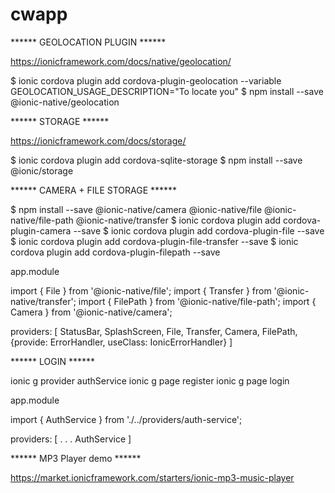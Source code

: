 # cwapp


****** GEOLOCATION PLUGIN ******

https://ionicframework.com/docs/native/geolocation/

$ ionic cordova plugin add cordova-plugin-geolocation --variable GEOLOCATION_USAGE_DESCRIPTION="To locate you"
$ npm install --save @ionic-native/geolocation


****** STORAGE ******

https://ionicframework.com/docs/storage/

$ ionic cordova plugin add cordova-sqlite-storage
$ npm install --save @ionic/storage


****** CAMERA + FILE STORAGE ******

$ npm install --save @ionic-native/camera @ionic-native/file @ionic-native/file-path @ionic-native/transfer
$ ionic cordova plugin add cordova-plugin-camera --save
$ ionic cordova plugin add cordova-plugin-file --save
$ ionic cordova plugin add cordova-plugin-file-transfer --save
$ ionic cordova plugin add cordova-plugin-filepath --save

app.module

import { File } from '@ionic-native/file';
import { Transfer } from '@ionic-native/transfer';
import { FilePath } from '@ionic-native/file-path';
import { Camera } from '@ionic-native/camera';

providers: [
    StatusBar,
    SplashScreen,
    File,
    Transfer,
    Camera,
    FilePath,
    {provide: ErrorHandler, useClass: IonicErrorHandler}
  ]

****** LOGIN ******

ionic g provider authService
ionic g page register
ionic g page login

app.module

import { AuthService } from './../providers/auth-service';

providers: [
    .
    .
    .
    AuthService
  ]



****** MP3 Player demo ******

https://market.ionicframework.com/starters/ionic-mp3-music-player
